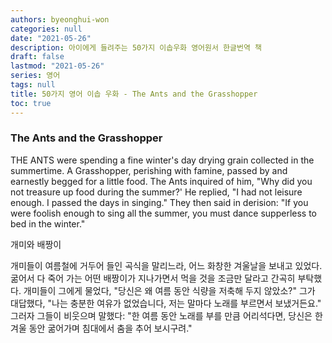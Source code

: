 ```yaml
---
authors: byeonghui-won
categories: null
date: "2021-05-26"
description: 아이에게 들려주는 50가지 이솝우화 영어원서 한글번역 책
draft: false
lastmod: "2021-05-26"
series: 영어
tags: null
title: 50가지 영어 이솝 우화 - The Ants and the Grasshopper
toc: true
---
```



### The Ants and the Grasshopper

THE ANTS were spending a fine winter's day drying grain collected in the summertime. A Grasshopper, perishing with famine, passed by and earnestly begged for a little food. The Ants inquired of him, "Why did you not treasure up food during the summer?' He replied, "I had not leisure enough. I passed the days in singing." They then said in derision: "If you were foolish enough to sing all the summer, you must dance supperless to bed in the winter."

개미와 배짱이

개미들이 여름철에 거두어 들인 곡식을 말리느라, 어느 화창한 겨울날을 보내고 있었다. 굶어서 다 죽어 가는 어떤 배짱이가 지나가면서 먹을 것을 조금만 달라고 간곡히 부탁했다. 개미들이 그에게 물었다, "당신은 왜 여름 동안 식량을 저축해 두지 않았소?" 그가 대답했다, "나는 충분한 여유가 없었습니다, 저는 말마다 노래를 부르면서 보냈거든요." 그러자 그들이 비웃으며 말했다: "한 여름 동안 노래를 부를 만큼 어리석다면, 당신은 한 겨울 동안 굶어가며 침대에서 춤을 추어 보시구려." 
